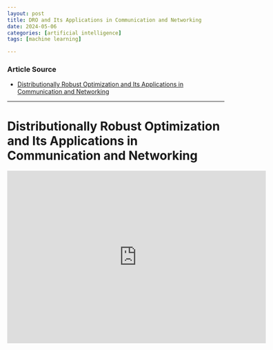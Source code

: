 ```yaml
---
layout: post
title: DRO and Its Applications in Communication and Networking 
date: 2024-05-06
categories: [artificial intelligence]
tags: [machine learning]

---
```


### Article Source


* [Distributionally Robust Optimization and Its Applications in Communication and Networking](https://www.youtube.com/watch?v=NTyRuMJZamE)

---

# Distributionally Robust Optimization and Its Applications in Communication and Networking


<iframe width="600" height="400" src="https://www.youtube.com/embed/NTyRuMJZamE?si=vSbF3dMfAJOCi-aP" title="YouTube video player" frameborder="0" allow="accelerometer; autoplay; clipboard-write; encrypted-media; gyroscope; picture-in-picture; web-share" referrerpolicy="strict-origin-when-cross-origin" allowfullscreen></iframe>